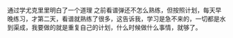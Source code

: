 通过学尤克里里明白了一个道理
之前看谱弹还不怎么熟练，但按照计划，每天早晚练习，才第二天，看谱就熟练了很多，这告诉我，学习是急不来的，一切都是水到渠成，我要做的就是重复自己的计划，什么时候做什么事情，就够了。
